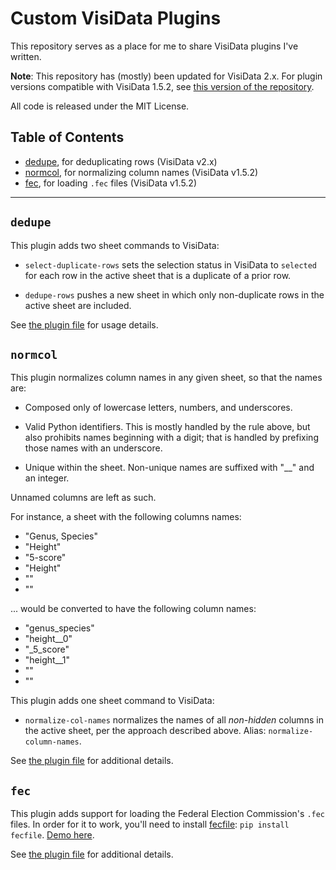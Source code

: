 # Custom VisiData Plugins

This repository serves as a place for me to share VisiData plugins I've written.

__Note__: This repository has (mostly) been updated for VisiData 2.x. For plugin versions compatible with VisiData 1.5.2, see [this version of the repository](https://github.com/jsvine/visidata-plugins/tree/dbc1a9dd59026e84a9684dbe4fe8e77a9fdfb4ce).

All code is released under the MIT License.

## Table of Contents

- [dedupe](dedupe), for deduplicating rows (VisiData v2.x)
- [normcol](#normcol), for normalizing column names (VisiData v1.5.2)
- [fec](#fec), for loading `.fec` files (VisiData v1.5.2)

---

## `dedupe`

This plugin adds two sheet commands to VisiData:

- `select-duplicate-rows` sets the selection status in VisiData to `selected` for each row in the active sheet that is a duplicate of a prior row.

- `dedupe-rows` pushes a new sheet in which only non-duplicate rows in the active sheet are included.

See [the plugin file](plugins/dedupe) for usage details.

## `normcol`

This plugin normalizes column names in any given sheet, so that the names are:

- Composed only of lowercase letters, numbers, and underscores.

- Valid Python identifiers. This is mostly handled by the rule above, but also prohibits names beginning with a digit; that is handled by prefixing those names with an underscore.

- Unique within the sheet. Non-unique names are suffixed with "__" and an integer.

Unnamed columns are left as such.

For instance, a sheet with the following columns names:

- "Genus, Species"
- "Height"
- "5-score"
- "Height"
- ""
- ""

... would be converted to have the following column names:

- "genus_species"
- "height__0"
- "_5_score"
- "height__1"
- ""
- ""

This plugin adds one sheet command to VisiData:

- `normalize-col-names` normalizes the names of all *non-hidden* columns in the active sheet, per the approach described above. Alias: `normalize-column-names`.

See [the plugin file](plugins/normcol) for additional details.

## `fec`

This plugin adds support for loading the Federal Election Commission's `.fec` files. In order for it to work, you'll need to install [fecfile](https://esonderegger.github.io/fecfile/): `pip install fecfile`. [Demo here](https://asciinema.org/a/Xyh2BFsUaOF0AlHTmMUbqQZPC).

See [the plugin file](plugins/fec) for additional details.
